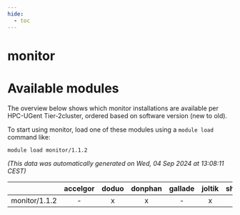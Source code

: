 ```yaml
---
hide:
  - toc
---
```


monitor
=======

# Available modules


The overview below shows which monitor installations are available per HPC-UGent Tier-2cluster, ordered based on software version (new to old).

To start using monitor, load one of these modules using a `module load` command like:

```shell
module load monitor/1.1.2
```

*(This data was automatically generated on Wed, 04 Sep 2024 at 13:08:11 CEST)*  

| |accelgor|doduo|donphan|gallade|joltik|shinx|skitty|
| :---: | :---: | :---: | :---: | :---: | :---: | :---: | :---: |
|monitor/1.1.2|-|x|x|-|x|-|-|
